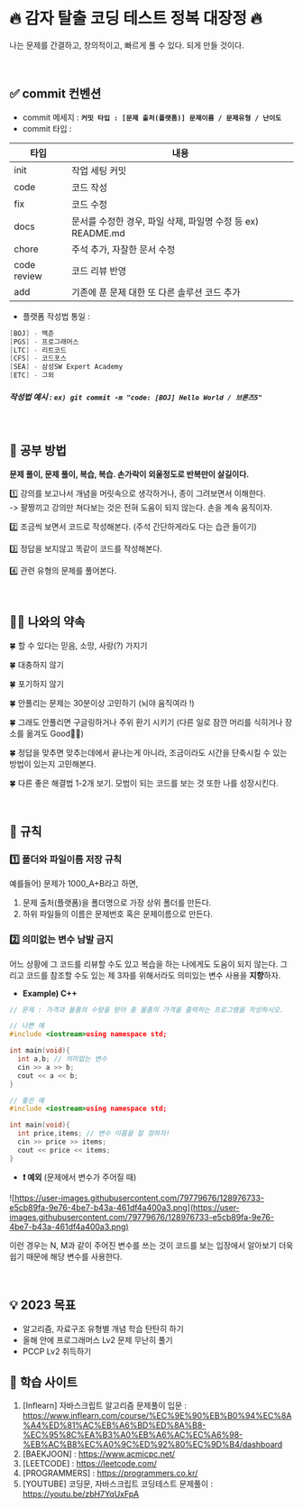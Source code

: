 # 🔥 감자 탈출 코딩 테스트 정복 대장정 🔥
나는 문제를 간결하고, 창의적이고, 빠르게 풀 수 있다. 되게 만들 것이다.

<br/>

## ✅ commit 컨벤션

- commit 메세지 : **`커밋 타입 : [문제 출처(플랫폼)] 문제이름 / 문제유형 / 난이도`**
- commit 타입 :

| 타입        | 내용                                                                             |
| ----------- | -------------------------------------------------------------------------------- |
| init        | 작업 세팅 커밋                                                                   |
| code        | 코드 작성                                                                        |
| fix         | 코드 수정                                                                       |
| docs        | 문서를 수정한 경우, 파일 삭제, 파일명 수정 등 ex) README.md                      |
| chore       | 주석 추가, 자잘한 문서 수정                                                      |
| code review | 코드 리뷰 반영                                                                   |
| add         | 기존에 푼 문제 대한 또 다른 솔루션 코드 추가                                      |

- 플랫폼 작성법 통일 :
```java
[BOJ] - 백준
[PGS] - 프로그래머스
[LTC] - 리트코드
[CFS] - 코드포스
[SEA] - 삼성SW Expert Academy
[ETC] - 그외
```
##### 작성법 예시 : `ex) git commit -m "code: [BOJ] Hello World / 브론즈5"`

<br/>

## **📘 공부 방법**

**문제 풀이, 문제 풀이, 복습, 복습. 손가락이 외울정도로 반복만이 살길이다.**

1️⃣ 강의를 보고나서 개념을 머릿속으로 생각하거나, 종이 그려보면서 이해한다. 
<br/>
-> 팔짱끼고 강의만 쳐다보는 것은 전혀 도움이 되지 않는다. 손을 계속 움직이자.

2️⃣ 조금씩 보면서 코드로 작성해본다. (주석 간단하게라도 다는 습관 들이기)

3️⃣ 정답을 보지않고 똑같이 코드를 작성해본다.

4️⃣ 관련 유형의 문제를 풀어본다.

<br/>

## 💪🏻 나와의 약속

🍀 할 수 있다는 믿음, 소망, 사랑(?) 가지기

🍀 대충하지 않기

🍀 포기하지 않기

🍀 안풀리는 문제는 30분이상 고민하기 (뇌야 움직여라 !)

🍀 그래도 안풀리면 구글링하거나 주위 환기 시키기 (다른 일로 잠깐 머리를 식히거나 장소를 옮겨도 Good👍🏻)

🍀 정답을 맞추면 맞추는데에서 끝나는게 아니라, 조금이라도 시간을 단축시킬 수 있는 방법이 있는지 고민해본다.

🍀 다른 좋은 해결법 1-2개 보기. 모범이 되는 코드를 보는 것 또한 나를 성장시킨다.

<br/>

## **🔗 규칙**

### 1️⃣ 폴더와 파일이름 저장 규칙

예를들어) 문제가 1000_A+B라고 하면,

1. 문제 출처(플랫폼)을 폴더명으로 가장 상위 폴더를 만든다.
2. 하위 파일들의 이름은 문제번호 혹은 문제이름으로 만든다.

### 2️⃣ 의미없는 변수 남발 금지

어느 상황에 그 코드를 리뷰할 수도 있고 복습을 하는 나에게도 도움이 되지 않는다. 그리고 코드를 참조할 수도 있는 제 3자를 위해서라도 의미있는 변수 사용을 **지향**하자.

- **Example) C++**

```C++
// 문제 : 가격과 물품의 수량을 받아 총 물품의 가격을 출력하는 프로그램을 작성하시오.

// 나쁜 예
#include <iostream>using namespace std;

int main(void){
  int a,b; // 의미없는 변수
  cin >> a >> b;
  cout << a << b;
}

// 좋은 예
#include <iostream>using namespace std;

int main(void){
  int price,items; // 변수 이름을 잘 정하자!
  cin >> price >> items;
  cout << price << items;
}
```

- **❗ 예외** (문제에서 변수가 주어질 때)

![https://user-images.githubusercontent.com/79779676/128976733-e5cb89fa-9e76-4be7-b43a-461df4a400a3.png](https://user-images.githubusercontent.com/79779676/128976733-e5cb89fa-9e76-4be7-b43a-461df4a400a3.png)

이런 경우는 N, M과 같이 주어진 변수를 쓰는 것이 코드를 보는 입장에서 알아보기 더욱 쉽기 때문에 해당 변수를 사용한다.

<br/>

## 💡 **2023 목표**
- 알고리즘, 자료구조 유형별 개념 학습 탄탄히 하기
- 올해 안에 프로그래머스 Lv2 문제 무난히 풀기
- PCCP Lv2 취득하기

## 🌈 학습 사이트
1. [Inflearn] 자바스크립트 알고리즘 문제풀이 입문 : https://www.inflearn.com/course/%EC%9E%90%EB%B0%94%EC%8A%A4%ED%81%AC%EB%A6%BD%ED%8A%B8-%EC%95%8C%EA%B3%A0%EB%A6%AC%EC%A6%98-%EB%AC%B8%EC%A0%9C%ED%92%80%EC%9D%B4/dashboard
2. [BAEKJOON] : https://www.acmicpc.net/
3. [LEETCODE] : https://leetcode.com/
4. [PROGRAMMERS] : https://programmers.co.kr/
5. [YOUTUBE] 코딩문, 자바스크립트 코딩테스트 문제풀이 : https://youtu.be/zbH7YqUxFpA
